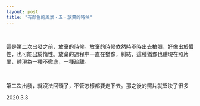 ```yaml
---
layout: post
title: "有顏色的風景・五・放棄的時候"
---
```


  
&nbsp;
&nbsp;


這是第二次出發之前，放棄的時候。放棄的時候依然時不時出去拍照，好像出於慣性，也可能出於惰性。放棄的過程中一直在猶豫，糾結，這種猶豫也體現在照片里，體現為一種不徹底，一種疏離。


&nbsp;

第二次出發，就沒法回頭了，不管怎樣都要走下去。那之後的照片就堅決了很多

2020.3.3